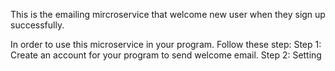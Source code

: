 This is the emailing mircroservice that welcome new user when they sign up successfully.

In order to use this microservice in your program. Follow these step:
Step 1: Create an account for your program to send welcome email.
Step 2: Setting